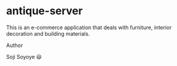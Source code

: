 # antique-server

This is an e-commerce application that deals with furniture, interior decoration and building materials.

Author

Soji Soyoye 😃